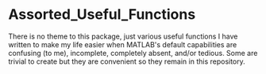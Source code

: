 # Assorted_Useful_Functions

There is no theme to this package, just various useful functions I have written to make my life easier when MATLAB's default capabilities are confusing (to me), incomplete, completely absent, and/or tedious. Some are trivial to create but they are convenient so they remain in this repository.
